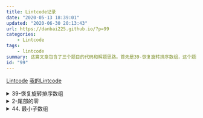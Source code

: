 ```yaml
---
title: Lintcode记录
date: "2020-05-13 18:39:01"
updated: "2020-06-30 20:13:43"
url: https://danbai225.github.io/?p=99
categories:
    - Lintcode
tags:
    - lintcode
summary: 这篇文章包含了三个题目的代码和解题思路。首先是39-恢复旋转排序数组，这个题目要求将一个旋转排序数组恢复成原来的排序数组。代码中使用了寻找最小值的方法来确定旋转的起点，并将数组重新排列。接下来是2-尾部的零，这个题目要求给定一个整数n，计算n的阶乘末尾零的个数。代码中使用了分解因子的方法来计算零的个数。最后是44-最小子数组，这个题目要求找到一个数组中和最小的子数组。代码中使用了动态规划的方法来找到最小子数组。
id: "99"
---
```


[Lintcode](https://www.lintcode.com)
[我的Lintcode](https://www.lintcode.com/user/w2671641895)

<details>
<summary>39-恢复旋转排序数组</summary>
<pre><code>
public static void recoverRotatedSortedArray(List<Integer> nums) {
		if(nums!=null&&nums.size()>1){
			//长度2直接调换
			if(nums.size()==2){
				if(nums.get(0)>nums.get(1)){
					nums.add(0,nums.get(0)+nums.get(1));
					nums.add(1,nums.get(0)-nums.get(1));
					nums.add(0,nums.get(0)-nums.get(1));
				}
				return;
			}
			int f=nums.get(0);
			int l=nums.get(nums.size()-1);
			int m=nums.get(nums.size()/2);
			int min=nums.get(0);
			int index=0;
			int size=nums.size();
			//判断循环起点
			if(f>l){
				if(f<m){
					for (int i=0;i<nums.size();i++){
						if(nums.get(i)<min){
							min=nums.get(i);
							index=i;
						}
					}
				}else {
					for (int i=nums.size()/2;i<nums.size();i++){
						if(nums.get(i)<min){
							min=nums.get(i);
							index=i;
						}
					}
				}

			}else {
				if(l<m){
					for (int i=nums.size()/2;i<nums.size();i++){
						if(nums.get(i)<min){
							min=nums.get(i);
							index=i;
						}
					}
				}else {
					for (int i=nums.size()-1;i>=0;i--){
						if(nums.get(i)<min){
							min=nums.get(i);
							index=i;
						}
					}
				}
			}
			//从最小位置开始
			List temp=new ArrayList<Integer>();
			for (int i=index;i<size;i++){
				temp.add(nums.get(i));
			}
			for (int i=0;i<index;i++){
				temp.add(nums.get(i));
			}
			nums.clear();
			nums.addAll(temp);
		}
	}
  </code></pre>
</details>
<details>
<summary>2-尾部的零</summary>
<pre><code>
//这题我原来是算出递归,却发现在遇到非常大的数时通过不了,后来看了解答,才知道可以通过分解因子来实现
//可以将每个数拆分成其素因子的乘积，可以发现，0是由2*5产生的，而5的数量一定小于2的数量，因此5的个数决定了结尾0的个数。
//只要计算n的阶乘中，5这个素因子出现多少次即可。
public static long trailingZeros(long n) {
        long sum = 0;
        while (n != 0) {
            sum += n / 5;
            n /= 5;
        }
        return sum;
    }
  </code></pre>
</details>
<details>
<summary>44. 最小子数组</summary>
<pre>
<code>

    public static int minSubArray(final List<Integer> nums) {
        // 空判断
        if (nums == null || nums.size() == 0) {
            return 0;
        }
        // 初始值
        int sum = nums.get(0);
        int min = nums.get(0);
        // 循环list
        for (int i = 1; i < nums.size(); i++) {
            // 为啥是大于0 因为本函数取值是最小连续数组以0为分界线
            if (sum > 0) {
                sum = nums.get(i);
            } else {
                sum += nums.get(i);
            }
            // 当前子数组和是否小于最小值
            if (sum < min) {
                min = sum;
            }
        }
        return min;
    }
  </code>

</pre>
</details>
